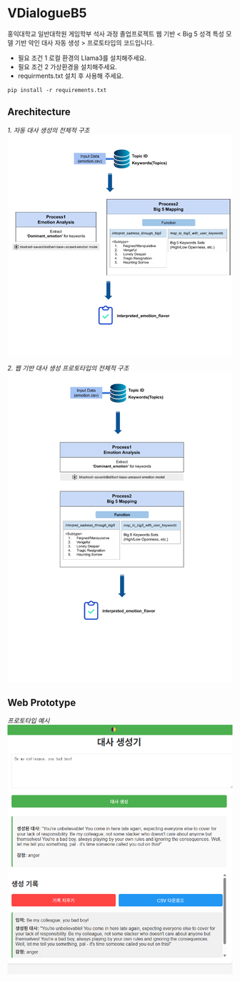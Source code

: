 # VDialogueB5

홍익대학교 일반대학원 게임학부 석사 과정 졸업프로젝트 웹 기반 < Big 5 성격 특성 모델 기반 악인 대사 자동 생성 > 프로토타입의 코드입니다.

* 필요 조건 1 로컬 환경의 Llama3를 설치해주세요.
* 필요 조건 2 가상환경을 설치해주세요.
* requirments.txt 설치 후 사용해 주세요.
```
pip install -r requirements.txt
```

Arechitecture <br>
----------

*1. 자동 대사 생성의 전체적 구조*
![자동 대사 생성의 전체적 구조](./img/type1.png)

*2. 웹 기반 대사 생성 프로토타입의 전체적 구조*
![웹 기반 대사 생성 프로토타입의 전체적 구조](./img/type2.png)


Web Prototype <br>
----------

*프로토타입 예시*
![프로토타입](./img/prototype.png)

